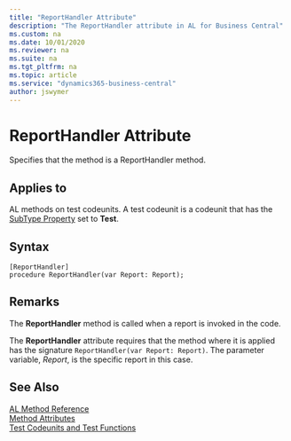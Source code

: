 ```yaml
---
title: "ReportHandler Attribute"
description: "The ReportHandler attribute in AL for Business Central"
ms.custom: na
ms.date: 10/01/2020
ms.reviewer: na
ms.suite: na
ms.tgt_pltfrm: na
ms.topic: article
ms.service: "dynamics365-business-central"
author: jswymer
---
```


# ReportHandler Attribute

Specifies that the method is a ReportHandler method.

## Applies to  
AL methods on test codeunits. A test codeunit is a codeunit that has the [SubType Property](../properties/devenv-subtype-property.md) set to **Test**. 

## Syntax  
  
```  
[ReportHandler]
procedure ReportHandler(var Report: Report);
```    

## Remarks

The **ReportHandler** method is called when a report is invoked in the code.

The **ReportHandler** attribute requires that the method where it is applied has the signature `ReportHandler(var Report: Report)`. The parameter variable, *Report*, is the specific report in this case.

## See Also

[AL Method Reference](../methods-auto/library.md)  
[Method Attributes](devenv-method-attributes.md)  
[Test Codeunits and Test Functions](../devenv-test-codeunits-and-test-methods.md)
